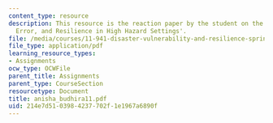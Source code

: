 ```yaml
---
content_type: resource
description: This resource is the reaction paper by the student on the topic 'Threat,
  Error, and Resilience in High Hazard Settings'.
file: /media/courses/11-941-disaster-vulnerability-and-resilience-spring-2005/214e7d5103984237702f1e1967a6890f_anisha_budhira11.pdf
file_type: application/pdf
learning_resource_types:
- Assignments
ocw_type: OCWFile
parent_title: Assignments
parent_type: CourseSection
resourcetype: Document
title: anisha_budhira11.pdf
uid: 214e7d51-0398-4237-702f-1e1967a6890f
---
```


